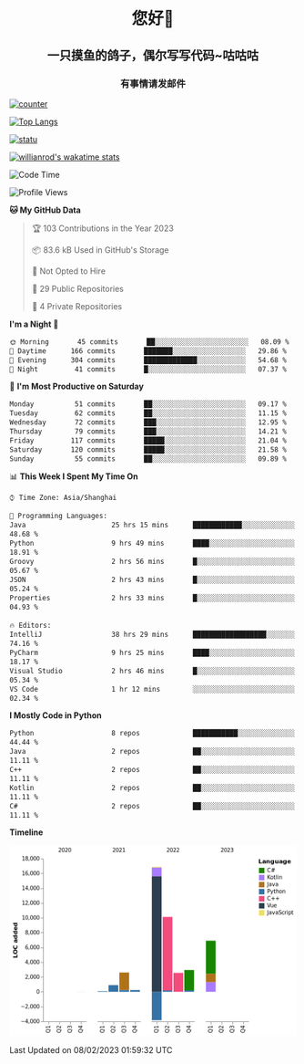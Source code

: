 

<!--
**kitUIN/kitUIN** is a ✨ _special_ ✨ repository because its `README.md` (this file) appears on your GitHub profile.

Here are some ideas to get you started:

- 🔭 I’m currently working on ...
- 🌱 I’m currently learning ...
- 👯 I’m looking to collaborate on ...
- 🤔 I’m looking for help with ...
- 💬 Ask me about ...
- 📫 How to reach me: ...
- 😄 Pronouns: ...
- ⚡ Fun fact: ...
-->
<h1 align="center">您好👋</h1>
<h2 align="center">一只摸鱼的鸽子，偶尔写写代码~咕咕咕</h2>
<h3 align="center">有事情请发邮件</h3>

[![counter](https://count.getloli.com/get/@KitUIN?theme=rule34)](https://count.getloli.com/)

[![Top Langs](https://github-readme-stats.kituin.fun/api/top-langs/?username=kitUIN&show_icons=true&theme=gruvbox&locale=cn&layout=compact)](https://github.com/anuraghazra/github-readme-stats)  

[![statu](https://github-readme-stats.kituin.fun/api?username=kitUIN&show_icons=true&theme=gruvbox&locale=cn)](https://github.com/anuraghazra/github-readme-stats)  

[![willianrod's wakatime stats](https://github-readme-stats.kituin.fun/api/wakatime?username=kituin)](https://github.com/anuraghazra/github-readme-stats)  


<!--START_SECTION:waka-->
![Code Time](http://img.shields.io/badge/Code%20Time-898%20hrs%2042%20mins-blue)

![Profile Views](http://img.shields.io/badge/Profile%20Views-0-blue)

**🐱 My GitHub Data** 

> 🏆 103 Contributions in the Year 2023
 > 
> 📦 83.6 kB Used in GitHub's Storage 
 > 
> 🚫 Not Opted to Hire
 > 
> 📜 29 Public Repositories 
 > 
> 🔑 4 Private Repositories  
 > 
**I'm a Night 🦉** 

```text
🌞 Morning       45 commits       ██░░░░░░░░░░░░░░░░░░░░░░░   08.09 % 
🌆 Daytime      166 commits       ███████░░░░░░░░░░░░░░░░░░   29.86 % 
🌃 Evening      304 commits       █████████████░░░░░░░░░░░░   54.68 % 
🌙 Night         41 commits       █░░░░░░░░░░░░░░░░░░░░░░░░   07.37 % 

```
📅 **I'm Most Productive on Saturday** 

```text
Monday          51 commits       ██░░░░░░░░░░░░░░░░░░░░░░░   09.17 % 
Tuesday         62 commits       ██░░░░░░░░░░░░░░░░░░░░░░░   11.15 % 
Wednesday       72 commits       ███░░░░░░░░░░░░░░░░░░░░░░   12.95 % 
Thursday        79 commits       ███░░░░░░░░░░░░░░░░░░░░░░   14.21 % 
Friday         117 commits       █████░░░░░░░░░░░░░░░░░░░░   21.04 % 
Saturday       120 commits       █████░░░░░░░░░░░░░░░░░░░░   21.58 % 
Sunday          55 commits       ██░░░░░░░░░░░░░░░░░░░░░░░   09.89 % 

```


📊 **This Week I Spent My Time On** 

```text
⌚︎ Time Zone: Asia/Shanghai

💬 Programming Languages: 
Java                     25 hrs 15 mins      ████████████░░░░░░░░░░░░░   48.68 % 
Python                   9 hrs 49 mins       ████░░░░░░░░░░░░░░░░░░░░░   18.91 % 
Groovy                   2 hrs 56 mins       █░░░░░░░░░░░░░░░░░░░░░░░░   05.67 % 
JSON                     2 hrs 43 mins       █░░░░░░░░░░░░░░░░░░░░░░░░   05.24 % 
Properties               2 hrs 33 mins       █░░░░░░░░░░░░░░░░░░░░░░░░   04.93 % 

🔥 Editors: 
IntelliJ                 38 hrs 29 mins      ██████████████████░░░░░░░   74.16 % 
PyCharm                  9 hrs 25 mins       ████░░░░░░░░░░░░░░░░░░░░░   18.17 % 
Visual Studio            2 hrs 46 mins       █░░░░░░░░░░░░░░░░░░░░░░░░   05.34 % 
VS Code                  1 hr 12 mins        ░░░░░░░░░░░░░░░░░░░░░░░░░   02.34 % 

```

**I Mostly Code in Python** 

```text
Python                   8 repos             ███████████░░░░░░░░░░░░░░   44.44 % 
Java                     2 repos             ██░░░░░░░░░░░░░░░░░░░░░░░   11.11 % 
C++                      2 repos             ██░░░░░░░░░░░░░░░░░░░░░░░   11.11 % 
Kotlin                   2 repos             ██░░░░░░░░░░░░░░░░░░░░░░░   11.11 % 
C#                       2 repos             ██░░░░░░░░░░░░░░░░░░░░░░░   11.11 % 

```


**Timeline**

![Chart not found](https://raw.githubusercontent.com/kitUIN/kitUIN/main/charts/bar_graph.png) 


 Last Updated on 08/02/2023 01:59:32 UTC
<!--END_SECTION:waka-->
